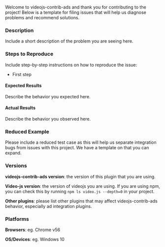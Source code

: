 Welcome to videojs-contrib-ads and thank you for contributing to the project! Below is a template for filing issues that will help us diagnose problems and recommend solutions.

### Description

Include a short description of the problem you are seeing here.

### Steps to Reproduce

Include step-by-step instructions on how to reproduce the issue:

* First step

#### Expected Results

Describe the behavior you expected here.

#### Actual Results

Describe the behavior you observed here.

### Reduced Example

Please include a reduced test case as this will help us separate integration bugs from issues with this project. We have a template on []() that you can expand.

### Versions

**videojs-contrib-ads version**: the version of this plugin that you are using.

**Video-js version**: the version of videojs you are using. If you are using npm, you can check this by running `npm ls video.js --depth=0` in your project.

**Other plugins**: please list other plugins that may affect videojs-contrib-ads behavior, especially ad integration plugins.

### Platforms

**Browsers**: eg. Chrome v56

**OS/Devices**: eg. Windows 10
